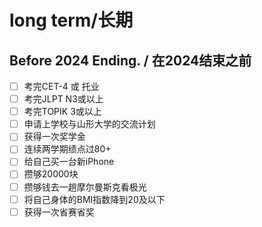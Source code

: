 # long term/长期
## Before 2024 Ending. / 在2024结束之前
- [ ] 考完CET-4 或 托业
- [ ] 考完JLPT N3或以上
- [ ] 考完TOPIK 3或以上
- [ ] 申请上学校与山形大学的交流计划
- [ ] 获得一次奖学金
- [ ] 连续两学期绩点过80+
- [ ] 给自己买一台新iPhone
- [ ] 攒够20000块
- [ ] 攒够钱去一趟摩尔曼斯克看极光
- [ ] 将自己身体的BMI指数降到20及以下
- [ ] 获得一次省赛省奖